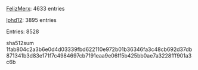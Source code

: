 [FelizMerx](https://github.com/FelizMerx): 4633 entries

[lphd12](https://github.com/lphd12): 3895 entries

Entries: 8528

sha512sum 1fab804c2a3b6e0d4d03339fbd622110e972b01b36346fa3c48cb692d37db871341b3d83e171f7c4984697cb7191eaa9e06ff5b425bb0ae7a3228fff901a3c6b
